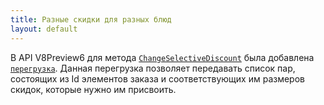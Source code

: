 ```yaml
---
title: Разные скидки для разных блюд
layout: default
---
```


В API V8Preview6 для метода [`ChangeSelectiveDiscount`](https://iiko.github.io/front.api.sdk/v8/html/M_Resto_Front_Api_Editors_IEditSession_ChangeSelectiveDiscount.htm) была добавлена [`перегрузка`](https://iiko.github.io/front.api.sdk/v8/html/M_Resto_Front_Api_Editors_IEditSession_ChangeSelectiveDiscount_1.htm). Данная перегрузка позволяет передавать список пар, состоящих из Id элементов заказа и соответствующих им размеров скидок, которые нужно им присвоить.